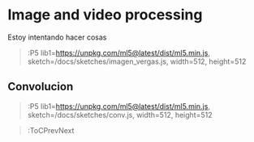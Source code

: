 # Image and video processing
Estoy intentando hacer cosas
> :P5 lib1=https://unpkg.com/ml5@latest/dist/ml5.min.js, sketch=/docs/sketches/imagen_vergas.js, width=512, height=512



## Convolucion

> :P5 lib1=https://unpkg.com/ml5@latest/dist/ml5.min.js, sketch=/docs/sketches/conv.js, width=512, height=512

   

> :ToCPrevNext